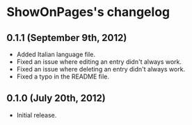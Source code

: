 ShowOnPages's changelog
===================


0.1.1 (September 9th, 2012)
-------------------------------------------------
* Added Italian language file.
* Fixed an issue where editing an entry didn't always work.
* Fixed an issue where deleting an entry didn't always work.
* Fixed a typo in the README file.


0.1.0 (July 20th, 2012)
-------------------------------------------------
* Initial release.